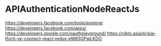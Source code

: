 # APIAuthenticationNodeReactJs

https://developers.facebook.com/tools/explorer
https://developers.facebook.com/apps/
https://developers.google.com/oauthplayground/
https://viblo.asia/p/giai-thich-ve-connect-react-redux-eW65GPwLKDO
